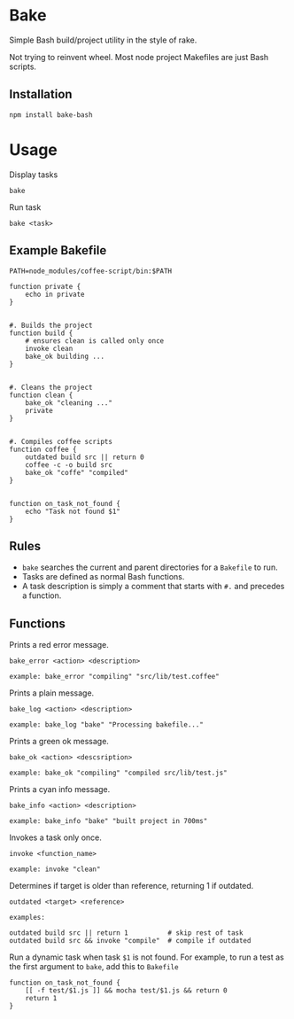 # Bake

Simple Bash build/project utility in the style of rake.

Not trying to reinvent wheel. Most node project Makefiles are just
Bash scripts.


## Installation

    npm install bake-bash


# Usage

Display tasks

    bake

Run task

    bake <task>


## Example Bakefile

    PATH=node_modules/coffee-script/bin:$PATH

    function private {
        echo in private
    }


    #. Builds the project
    function build {
        # ensures clean is called only once
        invoke clean
        bake_ok building ...
    }


    #. Cleans the project
    function clean {
        bake_ok "cleaning ..."
        private
    }


    #. Compiles coffee scripts
    function coffee {
        outdated build src || return 0
        coffee -c -o build src
        bake_ok "coffe" "compiled"
    }


    function on_task_not_found {
        echo "Task not found $1"
    }

## Rules

* `bake` searches the current and parent directories for a `Bakefile` to run.
* Tasks are defined as normal Bash functions.
* A task description is simply a comment that starts with `#.` and precedes
  a function.


## Functions

Prints a red error message.

    bake_error <action> <description>

    example: bake_error "compiling" "src/lib/test.coffee"

Prints a plain message.

    bake_log <action> <description>

    example: bake_log "bake" "Processing bakefile..."

Prints a green ok message.

    bake_ok <action> <descsription>

    example: bake_ok "compiling" "compiled src/lib/test.js"

Prints a cyan info message.

    bake_info <action> <description>

    example: bake_info "bake" "built project in 700ms"

Invokes a task only once.

    invoke <function_name>

    example: invoke "clean"

Determines if target is older than reference, returning 1 if outdated.

    outdated <target> <reference>

    examples:

    outdated build src || return 1          # skip rest of task
    outdated build src && invoke "compile"  # compile if outdated


Run a dynamic task when task `$1` is not found. For example, to run
a test as the first argument to `bake`, add this to `Bakefile`

    function on_task_not_found {
        [[ -f test/$1.js ]] && mocha test/$1.js && return 0
        return 1
    }

